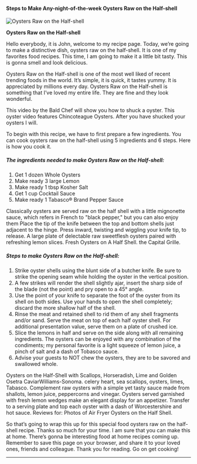             

#### Steps to Make Any-night-of-the-week Oysters Raw on the Half-shell

![Oysters Raw on the Half-shell](https://img-global.cpcdn.com/recipes/24784256/751x532cq70/oysters-raw-on-the-half-shell-recipe-main-photo.jpg)

**Oysters Raw on the Half-shell**

Hello everybody, it is John, welcome to my recipe page. Today, we’re going to make a distinctive dish, oysters raw on the half-shell. It is one of my favorites food recipes. This time, I am going to make it a little bit tasty. This is gonna smell and look delicious.

Oysters Raw on the Half-shell is one of the most well liked of recent trending foods in the world. It’s simple, it is quick, it tastes yummy. It is appreciated by millions every day. Oysters Raw on the Half-shell is something that I’ve loved my entire life. They are fine and they look wonderful.

This video by the Bald Chef will show you how to shuck a oyster. This oyster video features Chincoteague Oysters. After you have shucked your oysters I will.

To begin with this recipe, we have to first prepare a few ingredients. You can cook oysters raw on the half-shell using 5 ingredients and 6 steps. Here is how you cook it.

##### The ingredients needed to make Oysters Raw on the Half-shell:

1.  Get 1 dozen Whole Oysters
2.  Make ready 3 large Lemon
3.  Make ready 1 tbsp Kosher Salt
4.  Get 1 cup Cocktail Sauce
5.  Make ready 1 Tabasco® Brand Pepper Sauce

Classically oysters are served raw on the half shell with a little mignonette sauce, which refers in French to "black pepper," but you can also enjoy them Place the tip of the knife between the top and bottom shells just adjacent to the hinge. Press inward, twisting and wiggling your knife tip, to release. A large plate of delectable raw sweetflesh oysters paired with refreshing lemon slices. Fresh Oysters on A Half Shell. the Capital Grille.

##### Steps to make Oysters Raw on the Half-shell:

1.  Strike oyster shells using the blunt side of a butcher knife. Be sure to strike the opening seam while holding the oyster in the vertical position.
2.  A few strikes will render the shell slightly ajar, insert the sharp side of the blade (not the point) and pry open to a 45° angle.
3.  Use the point of your knife to separate the foot of the oyster from its shell on both sides. Use your hands to open the shell completely; discard the more shallow half of the shell.
4.  Rinse the meat and retained shell to rid them of any shell fragments and/or sand. Serve the meat on top of each half oyster shell. For additional presentation value, serve them on a plate of crushed ice.
5.  Slice the lemons in half and serve on the side along with all remaining ingredients. The oysters can be enjoyed with any combination of the condiments; my personal favorite is a light squeeze of lemon juice, a pinch of salt and a dash of Tobasco sauce.
6.  Advise your guests to NOT chew the oysters, they are to be savored and swallowed whole.

Oysters on the Half-Shell with Scallops, Horseradish, Lime and Golden Osetra CaviarWilliams-Sonoma. celery heart, sea scallops, oysters, limes, Tabasco. Complement raw oysters with a simple yet tasty sauce made from shallots, lemon juice, peppercorns and vinegar. Oysters served garnished with fresh lemon wedges make an elegant display for an appetizer. Transfer to a serving plate and top each oyster with a dash of Worcestershire and hot sauce. Reviews for: Photos of Air Fryer Oysters on the Half Shell.

So that’s going to wrap this up for this special food oysters raw on the half-shell recipe. Thanks so much for your time. I am sure that you can make this at home. There’s gonna be interesting food at home recipes coming up. Remember to save this page on your browser, and share it to your loved ones, friends and colleague. Thank you for reading. Go on get cooking!

* * *